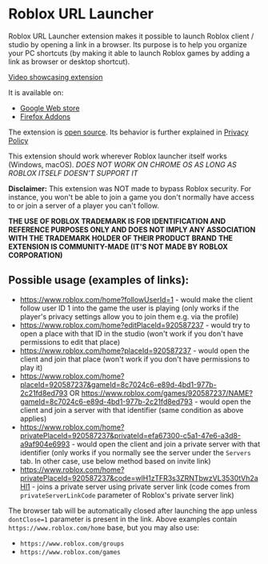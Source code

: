 # Roblox URL Launcher
Roblox URL Launcher extension makes it possible to launch Roblox client / studio by opening a link in a browser. Its purpose is to help you organize your PC shortcuts (by making it able to launch Roblox games by adding a link as browser or desktop shortcut).

[Video showcasing extension](https://www.youtube.com/watch?v=AfmOCZu1uX0)

It is available on:
- [Google Web store](https://chrome.google.com/webstore/detail/roblox-url-launcher/lcefjaknjehbafdeacjbjnfpfldjdlcc)
- [Firefox Addons](https://addons.mozilla.org/addon/roblox-url-launcher/)

The extension is [open source](https://github.com/dv8-studio/RobloxURLLauncher).
Its behavior is further explained in [Privacy Policy](https://github.com/dv8-studio/RobloxURLLauncher/blob/master/PRIVACY.md)

This extension should work wherever Roblox launcher itself works (Windows, macOS). 
*DOES NOT WORK ON CHROME OS AS LONG AS ROBLOX ITSELF DOESN'T SUPPORT IT*

**Disclaimer:** This extension was NOT made to bypass Roblox security. For instance, you won't be able to join a game you don't normally have access to or join a server of a player you can't follow.

**THE USE OF ROBLOX TRADEMARK IS FOR IDENTIFICATION AND REFERENCE PURPOSES ONLY AND DOES NOT IMPLY ANY ASSOCIATION WITH THE TRADEMARK HOLDER OF THEIR PRODUCT BRAND**
**THE EXTENSION IS COMMUNITY-MADE (IT'S NOT MADE BY ROBLOX CORPORATION)**


## Possible usage (examples of links):
- https://www.roblox.com/home?followUserId=1 - would make the client follow user ID 1 into the game the user is playing (only works if the player's privacy settings allow you to join them e.g. via the profile)
- https://www.roblox.com/home?editPlaceId=920587237 - would try to open a place with that ID in the studio (won't work if you don't have permissions to edit that place)
- https://www.roblox.com/home?placeId=920587237 - would open the client and join that place (won't work if you don't have permissions to play it)
- https://www.roblox.com/home?placeId=920587237&gameId=8c7024c6-e89d-4bd1-977b-2c21fd8ed793 OR https://www.roblox.com/games/920587237/NAME?gameId=8c7024c6-e89d-4bd1-977b-2c21fd8ed793 - would open the client and join a server with that identifier (same condition as above applies)
- https://www.roblox.com/home?privatePlaceId=920587237&privateId=efa67300-c5a1-47e6-a3d8-a9af904e6993 - would open the client and join a private server with that identifier (only works if you normally see the server under the `Servers` tab. In other case, use below method based on invite link)
- https://www.roblox.com/home?privatePlaceId=920587237&code=wlH1zTFR3s3ZRNTbwzVL3530tVh2aHl1 - joins a private server using private server link (code comes from `privateServerLinkCode` parameter of Roblox's private server link)

The browser tab will be automatically closed after launching the app unless `dontClose=1` parameter is present in the link.
Above examples contain `https://www.roblox.com/home` base, but you may also use:
- `https://www.roblox.com/groups`
- `https://www.roblox.com/games`

